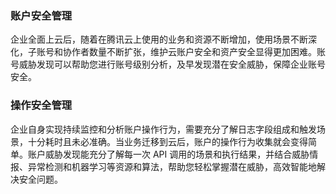 

### 账户安全管理
企业全面上云后，随着在腾讯云上使用的业务和资源不断增加，使用场景不断深化，子账号和协作者数量不断扩张，维护云账户安全和资产安全显得更加困难。账号威胁发现可以帮助您进行账号级别分析，及早发现潜在安全威胁，保障企业账号安全。

### 操作安全管理
企业自身实现持续监控和分析账户操作行为，需要充分了解日志字段组成和触发场景，十分耗时且未必准确。当业务迁移到云后，账户的操作行为收集就会变得简单。账户威胁发现能充分了解每一次 API 调用的场景和执行结果，并结合威胁情报、异常检测和机器学习等资源和算法，帮助您轻松掌握潜在威胁，高效智能地解决安全问题。

